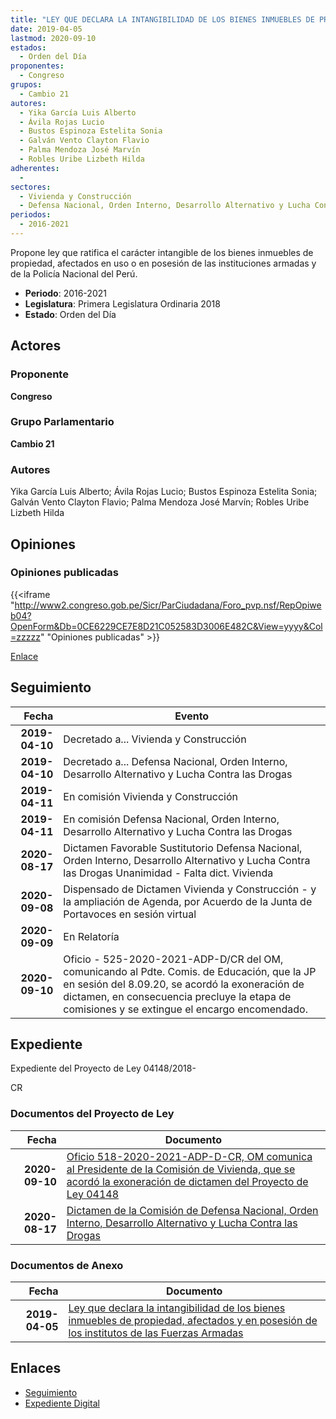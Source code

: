```yaml
---
title: "LEY QUE DECLARA LA INTANGIBILIDAD DE LOS BIENES INMUEBLES DE PROPIEDAD, AFECTADOS EN USO Y EN POSESIÓN DE LOS INSTITUTOS DE LAS FUERZAS ARMADAS"
date: 2019-04-05
lastmod: 2020-09-10
estados: 
  - Orden del Día
proponentes: 
  - Congreso
grupos: 
  - Cambio 21
autores: 
  - Yika García Luis Alberto
  - Ávila Rojas Lucio
  - Bustos Espinoza Estelita Sonia
  - Galván Vento Clayton Flavio
  - Palma Mendoza José Marvín
  - Robles Uribe Lizbeth Hilda
adherentes: 
  - 
sectores: 
  - Vivienda y Construcción
  - Defensa Nacional, Orden Interno, Desarrollo Alternativo y Lucha Contra las Drogas
periodos: 
  - 2016-2021
---
```


Propone ley que ratifica el carácter intangible de los bienes inmuebles de propiedad, afectados en uso o en posesión de las instituciones armadas y de la Policía Nacional del Perú.

- **Periodo**: 2016-2021
- **Legislatura**: Primera Legislatura Ordinaria 2018
- **Estado**: Orden del Día

## Actores

### Proponente

**Congreso**

### Grupo Parlamentario

**Cambio 21**

### Autores

Yika García Luis Alberto; Ávila Rojas Lucio; Bustos Espinoza Estelita Sonia; Galván Vento Clayton Flavio; Palma Mendoza José Marvín; Robles Uribe Lizbeth Hilda


## Opiniones

### Opiniones publicadas

{{<iframe "http://www2.congreso.gob.pe/Sicr/ParCiudadana/Foro_pvp.nsf/RepOpiweb04?OpenForm&Db=0CE6229CE7E8D21C052583D3006E482C&View=yyyy&Col=zzzzz" "Opiniones publicadas" >}}

[Enlace](http://www2.congreso.gob.pe/Sicr/ParCiudadana/Foro_pvp.nsf/RepOpiweb04?OpenForm&Db=0CE6229CE7E8D21C052583D3006E482C&View=yyyy&Col=zzzzz)

## Seguimiento

| Fecha | Evento |
|------:|--------|
| **2019-04-10** | Decretado a... Vivienda y Construcción|
| **2019-04-10** | Decretado a... Defensa Nacional, Orden Interno, Desarrollo Alternativo y Lucha Contra las Drogas|
| **2019-04-11** | En comisión Vivienda y Construcción|
| **2019-04-11** | En comisión Defensa Nacional, Orden Interno, Desarrollo Alternativo y Lucha Contra las Drogas|
| **2020-08-17** | Dictamen Favorable Sustitutorio Defensa Nacional, Orden Interno, Desarrollo Alternativo y Lucha Contra las Drogas Unanimidad - Falta dict. Vivienda|
| **2020-09-08** | Dispensado de Dictamen Vivienda y Construcción - y la ampliación de Agenda, por Acuerdo de la Junta de Portavoces en sesión virtual|
| **2020-09-09** | En Relatoría|
| **2020-09-10** | Oficio - 525-2020-2021-ADP-D/CR del OM, comunicando al Pdte. Comis. de Educación, que la JP en sesión del 8.09.20, se acordó la exoneración de dictamen, en consecuencia precluye la etapa de comisiones y se extingue el encargo encomendado.|


## Expediente

Expediente del Proyecto de Ley 04148/2018-

CR


### Documentos del Proyecto de Ley

| Fecha | Documento |
|------:|--------|
| **2020-09-10** | [Oficio 518-2020-2021-ADP-D-CR, OM comunica al Presidente de la Comisión de Vivienda, que se acordó la exoneración de dictamen del Proyecto de Ley 04148](http://www.leyes.congreso.gob.pe/Documentos/2016_2021/Oficios/Oficialia_Mayor/OFICIO-518-2020-2021-ADP-D-CR.pdf) |
| **2020-08-17** | [Dictamen de la Comisión de Defensa Nacional, Orden Interno, Desarrollo Alternativo y Lucha Contra las Drogas](http://www.leyes.congreso.gob.pe/Documentos/2016_2021/Dictamenes/Proyectos_de_Ley/04148DC06MAY-20200817.pdf) |

### Documentos de Anexo

| Fecha | Documento |
|------:|--------|
| **2019-04-05** | [Ley que declara la intangibilidad de los bienes inmuebles de propiedad, afectados y en posesión de los institutos de las Fuerzas Armadas](http://www.leyes.congreso.gob.pe/Documentos/2016_2021/Proyectos_de_Ley_y_de_Resoluciones_Legislativas/PL0414820190405..pdf) |

## Enlaces 

- [Seguimiento](http://www2.congreso.gob.pe/Sicr/TraDocEstProc/CLProLey2016.nsf/f7fff46988ca05b1052578e100829cc7/7b187f171f18d213052583d3005b4aa0?OpenDocument)
- [Expediente Digital](http://www2.congreso.gob.pe/Sicr/TraDocEstProc/CLProLey2016.nsf/f7fff46988ca05b1052578e100829cc7/7b187f171f18d213052583d3005b4aa0?OpenDocument&Click=05257FB7005EB655.eb71d0cf91d8294e05256cdf006b5706/$Body/0.1C6C)
